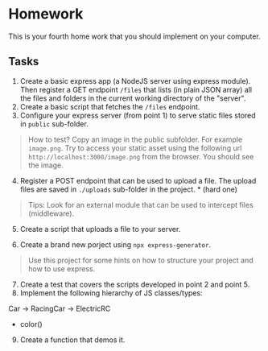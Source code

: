 # Homework 

This is your fourth home work that you should implement on your computer.

## Tasks

1. Create a basic express app (a NodeJS server using express module). Then register a GET endpoint `/files` that lists (in plain JSON array) all the files and folders in the current working directory of the "server".
2. Create a basic script that fetches the `/files` endpoint.
3. Configure your express server (from point 1) to serve static files stored in `public` sub-folder.
> How to test? Copy an image in the public subfolder. For example `image.png`. Try to access your static asset using the following url `http://localhost:3000/image.png` from the browser. You should see the image.
4. Register a POST endpoint that can be used to upload a file. The upload files are saved in `./uploads` sub-folder in the project.  * (hard one)
> Tips: Look for an external module that can be used to intercept files (middleware).
5. Create a script that uploads a file to your server.

6. Create a brand new porject using `npx express-generator`.
> Use this project for some hints on how to structure your project and how to use express.
7. Create a test that covers the scripts developed in point 2 and point 5.
8. Implement the following hierarchy of JS classes/types:

Car     -> RacingCar -> ElectricRC 
+ color()

9. Create a function that demos it.

